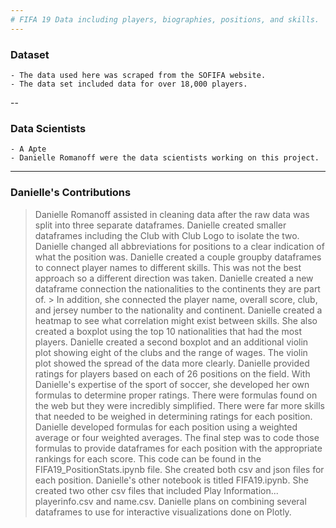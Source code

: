 ```yaml
---
# FIFA 19 Data including players, biographies, positions, and skills.
---
```

### Dataset
    - The data used here was scraped from the SOFIFA website. 
    - The data set included data for over 18,000 players.
--
### Data Scientists
    - A Apte
    - Danielle Romanoff were the data scientists working on this project.
---
### Danielle's Contributions
>Danielle Romanoff assisted in cleaning data after the raw data was split into three separate dataframes.
> Danielle created smaller dataframes including the Club with Club Logo to isolate the two.
> Danielle changed all abbreviations for positions to a clear indication of what the position was.
> Danielle created a couple groupby dataframes to connect player names to different skills. This
> was not the best approach so a different direction was taken.
> Danielle created a new dataframe connection the nationalities to the continents they are part of. > In addition, she connected the player name, overall score, club, and jersey number to the
> nationality and continent.
> Danielle created a heatmap to see what correlation might exist between skills.
> She also created a boxplot using the top 10 nationalities that had the most players.
> Danielle created a second boxplot and an additional violin plot showing eight of the clubs and
> the range of wages. The violin plot showed the spread of the data more clearly.
> Danielle provided ratings for players based on each of 26 positions on the field. With Danielle's
> expertise of the sport of soccer, she developed her own formulas to determine proper ratings. 
> There were formulas found on the web but they were incredibly simplified. There were far more 
> skills that needed to be weighed in determining ratings for each position.
> Danielle developed formulas for each position using a weighted average or four weighted averages. 
> The final step was to code those formulas to provide dataframes for each position with the 
> appropriate rankings for each score. This code can be found in the FIFA19_PositionStats.ipynb
> file. She created both csv and json files for each position. Danielle's other notebook is titled
> FIFA19.ipynb. She created two other csv files that included Play Information... playerinfo.csv
> and name.csv. Danielle plans on combining several dataframes to use for interactive 
> visualizations done on Plotly.
